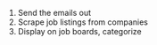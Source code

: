 1. Send the emails out 
2. Scrape job listings from companies
3. Display on job boards, categorize

